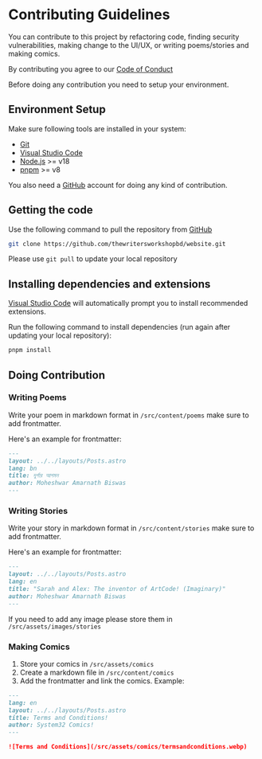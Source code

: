 # Contributing Guidelines

You can contribute to this project by refactoring code, finding security vulnerabilities, making change to the UI/UX, or writing poems/stories and making comics.

By contributing you agree to our [Code of Conduct](https://github.com/thewritersworkshopbd/website?tab=coc-ov-file)

Before doing any contribution you need to setup your environment.

## Environment Setup

Make sure following tools are installed in your system:

- [Git](https://git-scm.com)
- [Visual Studio Code](https://code.visualstudio.com)
- [Node.js](https://nodejs.org) >= v18
- [pnpm](https://pnpm.io) >= v8

You also need a [GitHub](https://github.com) account for doing any kind of contribution.

## Getting the code

Use the following command to pull the repository from [GitHub](https://github.com)

```bash
git clone https://github.com/thewritersworkshopbd/website.git
```

Please use `git pull` to update your local repository

## Installing dependencies and extensions

[Visual Studio Code](https://code.visualstudio.com) will automatically prompt you to install recommended extensions.

Run the following command to install dependencies (run again after updating your local repository):

```bash
pnpm install
```

## Doing Contribution

### Writing Poems

Write your poem in markdown format in `/src/content/poems` make sure to add frontmatter.

Here's an example for frontmatter:

```md
---
layout: ../../layouts/Posts.astro
lang: bn
title: দুর্গার আগমন
author: Moheshwar Amarnath Biswas
---
```

### Writing Stories

Write your story in markdown format in `/src/content/stories` make sure to add frontmatter.

Here's an example for frontmatter:

```md
---
layout: ../../layouts/Posts.astro
lang: en
title: "Sarah and Alex: The inventor of ArtCode! (Imaginary)"
author: Moheshwar Amarnath Biswas
---
```

If you need to add any image please store them in `/src/assets/images/stories`

### Making Comics

1. Store your comics in `/src/assets/comics`
1. Create a markdown file in `/src/content/comics`
1. Add the frontmatter and link the comics.
   Example:

```md
---
lang: en
layout: ../../layouts/Posts.astro
title: Terms and Conditions!
author: System32 Comics!
---

![Terms and Conditions](/src/assets/comics/termsandconditions.webp)
```
